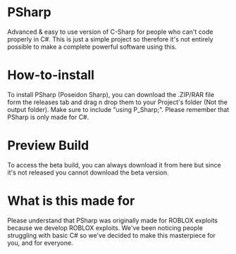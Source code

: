 # PSharp
Advanced &amp; easy to use version of C-Sharp for people who can't code properly in C#. This is just a simple project so therefore it's not entirely possible to make a complete powerful software using this. 

# How-to-install
To install PSharp (Poseidon Sharp), you can download the .ZIP/RAR file form the releases tab and drag n drop them to your Project's folder (Not the output folder). Make sure to include "using P_Sharp;". Please remember that PSharp is only made for C#.

# Preview Build
To access the beta build, you can always download it from here but since it's not released you cannot download the beta version.

# What is this made for
Please understand that PSharp was originally made for ROBLOX exploits because we develop ROBLOX exploits. We've been noticing people struggling with basic C# so we've decided to make this masterpiece for you, and for everyone.

